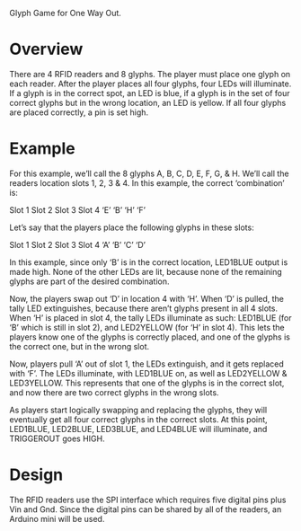 Glyph Game for One Way Out.

# Overview

There are 4 RFID readers and 8 glyphs. The player must place one glyph on each reader. After the player places all four glyphs, four LEDs will illuminate. If a glyph is in the correct spot, an LED is blue, if a glyph is in the set of four correct glyphs but in the wrong location, an LED is yellow. If all four glyphs are placed correctly, a pin is set high.


# Example

For this example, we’ll call the 8 glyphs A, B, C, D, E, F, G, & H.  We’ll call the readers location slots 1, 2, 3 & 4.  In this example, the correct ‘combination’ is:

Slot 1		Slot 2		Slot 3		Slot 4
   ‘E’		   ‘B’		   ‘H’		   ‘F’

Let’s say that the players place the following glyphs in these slots:

Slot 1		Slot 2		Slot 3		Slot 4
   ‘A’		   ‘B’		   ‘C’		   ‘D’

In this example, since only ‘B’ is in the correct location, LED1BLUE output is made high.  None of the other LEDs are lit, because none of the remaining glyphs are part of the desired combination.

Now, the players swap out ‘D’ in location 4 with ‘H’.  When ‘D’ is pulled, the tally LED extinguishes, because there aren’t glyphs present in all 4 slots.  When ‘H’ is placed in slot 4, the tally LEDs illuminate as such:  LED1BLUE (for ‘B’ which is still in slot 2), and LED2YELLOW (for ‘H’ in slot 4).  This lets the players know one of the glyphs is correctly placed, and one of the glyphs is the correct one, but in the wrong slot.

Now, players pull ‘A’ out of slot 1, the LEDs extinguish, and it gets replaced with ‘F’.  The LEDs illuminate, with LED1BLUE on, as well as LED2YELLOW & LED3YELLOW.  This represents that one of the glyphs is in the correct slot, and now there are two correct glyphs in the wrong slots.

As players start logically swapping and replacing the glyphs, they will eventually get all four correct glyphs in the correct slots.  At this point, LED1BLUE, LED2BLUE, LED3BLUE, and LED4BLUE will illuminate, and TRIGGEROUT goes HIGH.


# Design
The RFID readers use the SPI interface which requires five digital pins plus Vin and Gnd. Since the digital pins can be shared by all of the readers, an Arduino mini will be used.

